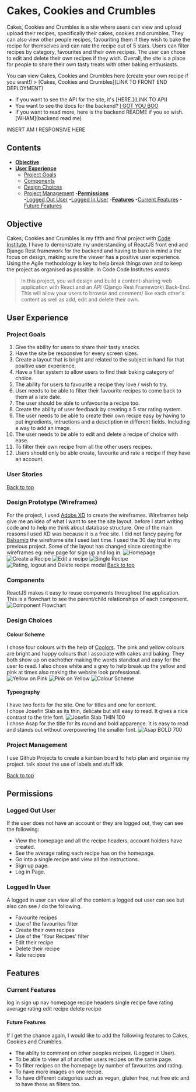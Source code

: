 # Cakes, Cookies and Crumbles
Cakes, Cookies and Crumbles is a site where users can view and upload upload their recipes, specifically their cakes, cookies and crumbles. They can also view other people recipes, favouriting them if they wish to bake the recipe for themselves and can rate the recipe out of 5 stars. Users can filter recipes by category, favourites and their own recipes. The user can chose to edit and delete their own recipes if they wish. Overall, the site is a place for people to share their own tasty treats with other baking enthusiasts. 

You can view Cakes, Cookies and Crumbles here (create your own recipe if you want!) > [Cakes, Cookies and Crumbles](LINK TO FRONT END DEPLOYMENT)
- If you want to see the API for the site, it's [HERE.](LINK TO API)
- You want to see the docs for the backend? [I GOT YOU BOO](LINK-TO-SWAGGER)
- If you want to read more, here is the backend README if you so wish. [WHAM](backend read me)

INSERT AM I RESPONSIVE HERE

## Contents
- [**Objective**](#objective)
- [**User Experience**](#user-experience)
    - [Project Goals](#project-goals)
    - [Components](#components)
    - [Design Choices](#design-choices)
    - [Project Management](#project-management)
-[**Permissions**](#permissions)   
    -[Logged Out User](#logged-out-user)
    -[Logged In User](#logged-in-user)
-[**Features**](#features)
    -[Current Features](#current-features)
    -[Future Features](future-features)




## Objective
Cakes, Cookies and Crumbles is my fifth and final project with [Code Institute](https://codeinstitute.net/).
I have to demonstrate my understanding of ReactJS front end and Django Rest framework for the backend and having to bare in mind a the focus on design, making sure the viewer has a positive user experience.
Using the Agile methodology is key to help break things own and to keep the project as organised as possible.
In Code Code Institutes words:
> In this project, you will design and build a content-sharing web application with React and an API (Django Rest Framework) Back-End. This will allow your users to browse and comment/ like each other's content as well as add, edit and delete their own. 

## User Experience
### Project Goals
1. Give the ability for users to share their tasty snacks.
2. Have the site be responsive for every screen sizes.
3. Create a layout that is bright and related to the subject in hand for that positive user experience.
4. Have a filter system to allow users to find their baking category of choice.
5. The ability for users to favourite a recipe they love / wish to try.
6. User needs to be able to filter their favourite recipes to come back to them at a late date.
7. The user should be able to unfavourite a recipe too.
8. Create the ability of user feedback by creating a 5 star rating system.
9. The user needs to be able to create their own recipe easy by having to put ingredients, intructions and a desctiption in different fields. Including a way to add an image.
10. The user needs to be able to edit and delete a recipe of choice with ease.
11. To filter their own recipe from all the other users recipes.
12. Users should only be able create, favourite and rate a recipe if they have an account.

### User Stories
[Back to top](#contents)
### Design Prototype (Wireframes)
For the project, I used [Adobe XD](https://helpx.adobe.com/uk/support/xd.html) to create the wireframes. Wireframes help give me an idea of what I want to see the site layout. before I start writing code and to help me think about database structure. One of the main reasons I used XD was because it is a free site. I did not fancy paying for [Balsamiq](https://balsamiq.com/wireframes/) the wireframe site I used last time. I used the 30 day trial in my previous project.
Some of the layout has changed since creating the wireframes eg: new page for sign up and log in.
![Homepage](assets/readme-images/wireframe1.png)
![Create a Recipe](assets/readme-images/wireframe2.png)
![Edit a recipe](assets/readme-images/wireframe3.png)
![Single Recipe](assets/readme-images/wireframe4.png)
![Rating, logout and Delete recipe modal](assets/readme-images/wireframe5.png)
[Back to top](#contents)

### Components
ReactJS makes it easy to reuse components throughout the application.
This is a flowchart to see the parent/child relationships of each component.
![Component Flowchart](assets/readme-images/component-flochart.png)

### Design Choices
#### Colour Scheme
I chose four colours with the help of [Coolors](https://coolors.co/ffffcc-ffade5-ffffff-425061).
The pink and yellow colours are bright and happy colours that I associate with cakes and baking. They both show up on eachother making the words standout and easy for the user to read. I also chose white and a grey to help break up the yellow and pink at times also making the website look professional.<br> 
![Yellow on Pink](assets/readme-images/yellow-on-pink.png)
![Pink on Yellow](assets/readme-images/pink-on-yellow.png)
![Colour Scheme](assets/readme-images/coolors.png)
#### Typeography
I have two fonts for the site. One for titles and one for content.<br>
I chose Josefin Slab as its thin, delicate but still easy to read. It gives a nice contrast to the title font.
![Josefin Slab THIN 100](assets/readme-images/font1.png)<br>
I chose Asap for the title for its round and bold apparence. It is easy to read and stands out without overpowering the smaller font.
![Asap BOLD 700](assets/readme-images/font2.png)<br>

### Project Management
I use Github Projects to create a kanban board to help plan and organise my project.
talk about the use of labels and stuff idk

[Back to top](#contents)

## Permissions
### Logged Out User
If the user does not have an account or they are logged out, they can see the following:
- View the homepage and all the recipe headers, account holders have created.
- See the average rating each recipe has on the homepage.
- Go into a single recipe and view all the instructions.
- Sign up page.
- Log in Page.

### Logged In User
A logged in user can view all of the content a logged out user can see but also can see / do the following.
- Favourite recipes
- Use of the favourites filter
- Create their own recipes
- Use of the 'Your Recipes' filter
- Edit their recipe
- Delete their recipe
- Rate recipes

## Features
### Current Features
log in
sign up
nav
homepage recipe headers
single recipe
fave
rating
average rating
edit recipe
delete recipe
#### Future Features
If I get the chance again, I would like to add the following features to Cakes, Cookies and Crumbles.
- The ablity to comment on other peoples recipes. (Logged in User).
- To be able to view all of another users recipes on the same page.
- To filter recipes on the homepage by number of favourites and rating.
- To have more images on one recipe.
- To have different categories such as vegan, gluten free, nut free etc and to have these as filters too.